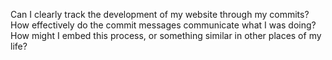 Can I clearly track the development of my website through my commits?
How effectively do the commit messages communicate what I was doing?
How might I embed this process, or something similar in other places of my life?
